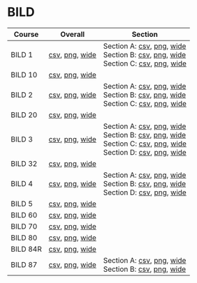# BILD

| Course | Overall | Section |
| ------ | ------- | ------- |
| BILD 1 | [csv](https://github.com/UCSD-Historical-Enrollment-Data/2023Fall/blob/main/overall/BILD%201.csv), [png](https://raw.githubusercontent.com/UCSD-Historical-Enrollment-Data/2023Fall/main/plot_overall/BILD%201.png), [wide](https://raw.githubusercontent.com/UCSD-Historical-Enrollment-Data/2023Fall/main/plot_overall_wide/BILD%201.png) | Section A: [csv](https://github.com/UCSD-Historical-Enrollment-Data/2023Fall/blob/main/section/BILD%201_A.csv), [png](https://raw.githubusercontent.com/UCSD-Historical-Enrollment-Data/2023Fall/main/plot_section/BILD%201_A.png), [wide](https://raw.githubusercontent.com/UCSD-Historical-Enrollment-Data/2023Fall/main/plot_section_wide/BILD%201_A.png)<br>Section B: [csv](https://github.com/UCSD-Historical-Enrollment-Data/2023Fall/blob/main/section/BILD%201_B.csv), [png](https://raw.githubusercontent.com/UCSD-Historical-Enrollment-Data/2023Fall/main/plot_section/BILD%201_B.png), [wide](https://raw.githubusercontent.com/UCSD-Historical-Enrollment-Data/2023Fall/main/plot_section_wide/BILD%201_B.png)<br>Section C: [csv](https://github.com/UCSD-Historical-Enrollment-Data/2023Fall/blob/main/section/BILD%201_C.csv), [png](https://raw.githubusercontent.com/UCSD-Historical-Enrollment-Data/2023Fall/main/plot_section/BILD%201_C.png), [wide](https://raw.githubusercontent.com/UCSD-Historical-Enrollment-Data/2023Fall/main/plot_section_wide/BILD%201_C.png) |
| BILD 10 | [csv](https://github.com/UCSD-Historical-Enrollment-Data/2023Fall/blob/main/overall/BILD%2010.csv), [png](https://raw.githubusercontent.com/UCSD-Historical-Enrollment-Data/2023Fall/main/plot_overall/BILD%2010.png), [wide](https://raw.githubusercontent.com/UCSD-Historical-Enrollment-Data/2023Fall/main/plot_overall_wide/BILD%2010.png) |  |
| BILD 2 | [csv](https://github.com/UCSD-Historical-Enrollment-Data/2023Fall/blob/main/overall/BILD%202.csv), [png](https://raw.githubusercontent.com/UCSD-Historical-Enrollment-Data/2023Fall/main/plot_overall/BILD%202.png), [wide](https://raw.githubusercontent.com/UCSD-Historical-Enrollment-Data/2023Fall/main/plot_overall_wide/BILD%202.png) | Section A: [csv](https://github.com/UCSD-Historical-Enrollment-Data/2023Fall/blob/main/section/BILD%202_A.csv), [png](https://raw.githubusercontent.com/UCSD-Historical-Enrollment-Data/2023Fall/main/plot_section/BILD%202_A.png), [wide](https://raw.githubusercontent.com/UCSD-Historical-Enrollment-Data/2023Fall/main/plot_section_wide/BILD%202_A.png)<br>Section B: [csv](https://github.com/UCSD-Historical-Enrollment-Data/2023Fall/blob/main/section/BILD%202_B.csv), [png](https://raw.githubusercontent.com/UCSD-Historical-Enrollment-Data/2023Fall/main/plot_section/BILD%202_B.png), [wide](https://raw.githubusercontent.com/UCSD-Historical-Enrollment-Data/2023Fall/main/plot_section_wide/BILD%202_B.png)<br>Section C: [csv](https://github.com/UCSD-Historical-Enrollment-Data/2023Fall/blob/main/section/BILD%202_C.csv), [png](https://raw.githubusercontent.com/UCSD-Historical-Enrollment-Data/2023Fall/main/plot_section/BILD%202_C.png), [wide](https://raw.githubusercontent.com/UCSD-Historical-Enrollment-Data/2023Fall/main/plot_section_wide/BILD%202_C.png) |
| BILD 20 | [csv](https://github.com/UCSD-Historical-Enrollment-Data/2023Fall/blob/main/overall/BILD%2020.csv), [png](https://raw.githubusercontent.com/UCSD-Historical-Enrollment-Data/2023Fall/main/plot_overall/BILD%2020.png), [wide](https://raw.githubusercontent.com/UCSD-Historical-Enrollment-Data/2023Fall/main/plot_overall_wide/BILD%2020.png) |  |
| BILD 3 | [csv](https://github.com/UCSD-Historical-Enrollment-Data/2023Fall/blob/main/overall/BILD%203.csv), [png](https://raw.githubusercontent.com/UCSD-Historical-Enrollment-Data/2023Fall/main/plot_overall/BILD%203.png), [wide](https://raw.githubusercontent.com/UCSD-Historical-Enrollment-Data/2023Fall/main/plot_overall_wide/BILD%203.png) | Section A: [csv](https://github.com/UCSD-Historical-Enrollment-Data/2023Fall/blob/main/section/BILD%203_A.csv), [png](https://raw.githubusercontent.com/UCSD-Historical-Enrollment-Data/2023Fall/main/plot_section/BILD%203_A.png), [wide](https://raw.githubusercontent.com/UCSD-Historical-Enrollment-Data/2023Fall/main/plot_section_wide/BILD%203_A.png)<br>Section B: [csv](https://github.com/UCSD-Historical-Enrollment-Data/2023Fall/blob/main/section/BILD%203_B.csv), [png](https://raw.githubusercontent.com/UCSD-Historical-Enrollment-Data/2023Fall/main/plot_section/BILD%203_B.png), [wide](https://raw.githubusercontent.com/UCSD-Historical-Enrollment-Data/2023Fall/main/plot_section_wide/BILD%203_B.png)<br>Section C: [csv](https://github.com/UCSD-Historical-Enrollment-Data/2023Fall/blob/main/section/BILD%203_C.csv), [png](https://raw.githubusercontent.com/UCSD-Historical-Enrollment-Data/2023Fall/main/plot_section/BILD%203_C.png), [wide](https://raw.githubusercontent.com/UCSD-Historical-Enrollment-Data/2023Fall/main/plot_section_wide/BILD%203_C.png)<br>Section D: [csv](https://github.com/UCSD-Historical-Enrollment-Data/2023Fall/blob/main/section/BILD%203_D.csv), [png](https://raw.githubusercontent.com/UCSD-Historical-Enrollment-Data/2023Fall/main/plot_section/BILD%203_D.png), [wide](https://raw.githubusercontent.com/UCSD-Historical-Enrollment-Data/2023Fall/main/plot_section_wide/BILD%203_D.png) |
| BILD 32 | [csv](https://github.com/UCSD-Historical-Enrollment-Data/2023Fall/blob/main/overall/BILD%2032.csv), [png](https://raw.githubusercontent.com/UCSD-Historical-Enrollment-Data/2023Fall/main/plot_overall/BILD%2032.png), [wide](https://raw.githubusercontent.com/UCSD-Historical-Enrollment-Data/2023Fall/main/plot_overall_wide/BILD%2032.png) |  |
| BILD 4 | [csv](https://github.com/UCSD-Historical-Enrollment-Data/2023Fall/blob/main/overall/BILD%204.csv), [png](https://raw.githubusercontent.com/UCSD-Historical-Enrollment-Data/2023Fall/main/plot_overall/BILD%204.png), [wide](https://raw.githubusercontent.com/UCSD-Historical-Enrollment-Data/2023Fall/main/plot_overall_wide/BILD%204.png) | Section A: [csv](https://github.com/UCSD-Historical-Enrollment-Data/2023Fall/blob/main/section/BILD%204_A.csv), [png](https://raw.githubusercontent.com/UCSD-Historical-Enrollment-Data/2023Fall/main/plot_section/BILD%204_A.png), [wide](https://raw.githubusercontent.com/UCSD-Historical-Enrollment-Data/2023Fall/main/plot_section_wide/BILD%204_A.png)<br>Section B: [csv](https://github.com/UCSD-Historical-Enrollment-Data/2023Fall/blob/main/section/BILD%204_B.csv), [png](https://raw.githubusercontent.com/UCSD-Historical-Enrollment-Data/2023Fall/main/plot_section/BILD%204_B.png), [wide](https://raw.githubusercontent.com/UCSD-Historical-Enrollment-Data/2023Fall/main/plot_section_wide/BILD%204_B.png)<br>Section D: [csv](https://github.com/UCSD-Historical-Enrollment-Data/2023Fall/blob/main/section/BILD%204_D.csv), [png](https://raw.githubusercontent.com/UCSD-Historical-Enrollment-Data/2023Fall/main/plot_section/BILD%204_D.png), [wide](https://raw.githubusercontent.com/UCSD-Historical-Enrollment-Data/2023Fall/main/plot_section_wide/BILD%204_D.png) |
| BILD 5 | [csv](https://github.com/UCSD-Historical-Enrollment-Data/2023Fall/blob/main/overall/BILD%205.csv), [png](https://raw.githubusercontent.com/UCSD-Historical-Enrollment-Data/2023Fall/main/plot_overall/BILD%205.png), [wide](https://raw.githubusercontent.com/UCSD-Historical-Enrollment-Data/2023Fall/main/plot_overall_wide/BILD%205.png) |  |
| BILD 60 | [csv](https://github.com/UCSD-Historical-Enrollment-Data/2023Fall/blob/main/overall/BILD%2060.csv), [png](https://raw.githubusercontent.com/UCSD-Historical-Enrollment-Data/2023Fall/main/plot_overall/BILD%2060.png), [wide](https://raw.githubusercontent.com/UCSD-Historical-Enrollment-Data/2023Fall/main/plot_overall_wide/BILD%2060.png) |  |
| BILD 70 | [csv](https://github.com/UCSD-Historical-Enrollment-Data/2023Fall/blob/main/overall/BILD%2070.csv), [png](https://raw.githubusercontent.com/UCSD-Historical-Enrollment-Data/2023Fall/main/plot_overall/BILD%2070.png), [wide](https://raw.githubusercontent.com/UCSD-Historical-Enrollment-Data/2023Fall/main/plot_overall_wide/BILD%2070.png) |  |
| BILD 80 | [csv](https://github.com/UCSD-Historical-Enrollment-Data/2023Fall/blob/main/overall/BILD%2080.csv), [png](https://raw.githubusercontent.com/UCSD-Historical-Enrollment-Data/2023Fall/main/plot_overall/BILD%2080.png), [wide](https://raw.githubusercontent.com/UCSD-Historical-Enrollment-Data/2023Fall/main/plot_overall_wide/BILD%2080.png) |  |
| BILD 84R | [csv](https://github.com/UCSD-Historical-Enrollment-Data/2023Fall/blob/main/overall/BILD%2084R.csv), [png](https://raw.githubusercontent.com/UCSD-Historical-Enrollment-Data/2023Fall/main/plot_overall/BILD%2084R.png), [wide](https://raw.githubusercontent.com/UCSD-Historical-Enrollment-Data/2023Fall/main/plot_overall_wide/BILD%2084R.png) |  |
| BILD 87 | [csv](https://github.com/UCSD-Historical-Enrollment-Data/2023Fall/blob/main/overall/BILD%2087.csv), [png](https://raw.githubusercontent.com/UCSD-Historical-Enrollment-Data/2023Fall/main/plot_overall/BILD%2087.png), [wide](https://raw.githubusercontent.com/UCSD-Historical-Enrollment-Data/2023Fall/main/plot_overall_wide/BILD%2087.png) | Section A: [csv](https://github.com/UCSD-Historical-Enrollment-Data/2023Fall/blob/main/section/BILD%2087_A.csv), [png](https://raw.githubusercontent.com/UCSD-Historical-Enrollment-Data/2023Fall/main/plot_section/BILD%2087_A.png), [wide](https://raw.githubusercontent.com/UCSD-Historical-Enrollment-Data/2023Fall/main/plot_section_wide/BILD%2087_A.png)<br>Section B: [csv](https://github.com/UCSD-Historical-Enrollment-Data/2023Fall/blob/main/section/BILD%2087_B.csv), [png](https://raw.githubusercontent.com/UCSD-Historical-Enrollment-Data/2023Fall/main/plot_section/BILD%2087_B.png), [wide](https://raw.githubusercontent.com/UCSD-Historical-Enrollment-Data/2023Fall/main/plot_section_wide/BILD%2087_B.png) |
